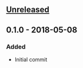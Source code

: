 ## [Unreleased]

## 0.1.0 - 2018-05-08
### Added
- Initial commit

[Unreleased]: https://github.com/daveduthie/duct-doo/compare/0.1.1...HEAD
[0.1.0]: https://github.com/daveduthie/duct-doo/compare/0.1.0...0.1.0
